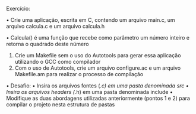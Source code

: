 Exercício:

• Crie uma aplicação, escrita em C, contendo um arquivo main.c, um 
arquivo calcula.c e um arquivo calcula.h

• Calcula() é uma função que recebe como parâmetro um número inteiro e 
retorna o quadrado deste número

1. Crie um Makefile sem o uso do Autotools para gerar essa aplicação utilizando o GCC 
como compilador
2. Com o uso de Autotools, crie um arquivo configure.ac e um arquivo Makefile.am para 
realizar o processo de compilação



• Desafio:
• Insira os arquivos fontes (*.c) em uma pasta denominada src
• Insira os arquivos headers (*.h) em uma pasta denominada include
• Modifique as duas abordagens utilizadas anteriormente (pontos 1 e 2) para compilar o 
projeto nesta estrutura de pastas
